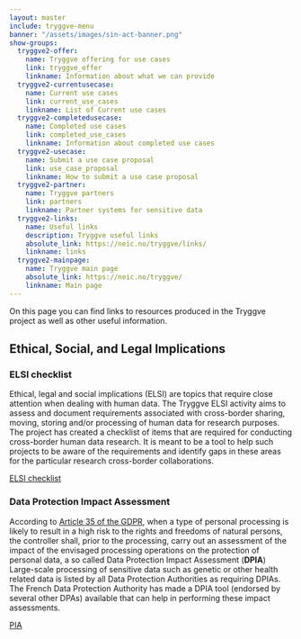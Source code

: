 ```yaml
---
layout: master
include: tryggve-menu
banner: "/assets/images/sin-act-banner.png"
show-groups:
  tryggve2-offer:
    name: Tryggve offering for use cases
    link: tryggve_offer
    linkname: Information about what we can provide
  tryggve2-currentusecase:
    name: Current use cases
    link: current_use_cases
    linkname: List of Current use cases
  tryggve2-completedusecase:
    name: Completed use cases
    link: completed_use_cases
    linkname: Information about completed use cases
  tryggve2-usecase:
    name: Submit a use case proposal
    link: use_case_proposal
    linkname: How to submit a use case proposal
  tryggve2-partner:
    name: Tryggve partners
    link: partners
    linkname: Partner systems for sensitive data
  tryggve2-links:
    name: Useful links
    description: Tryggve useful links
    absolute_link: https://neic.no/tryggve/links/
    linkname: links
  tryggve2-mainpage:
    name: Tryggve main page
    absolute_link: https://neic.no/tryggve/
    linkname: Main page
---
```


On this page you can find links to resources produced in the Tryggve project as well as other useful information.

## Ethical, Social, and Legal Implications

### ELSI checklist

Ethical, legal and social implications (ELSI) are topics that require close attention when dealing with human data. The Tryggve ELSI activity aims to assess and document requirements associated with cross-border sharing, moving, storing and/or processing of human data for research purposes. 
The project has created a checklist of items that are required for conducting cross-border human data research. It is meant to be a tool to help such projects to be aware of the requirements and identify gaps in these areas for the particular research cross-border collaborations.

[ELSI checklist](https://neic.no/tryggve/files/Tryggve_ELSI_checklist_v1.0_2019-12-17.docx)

### Data Protection Impact Assessment

According to [Article 35 of the GDPR](https://gdpr-info.eu/art-35-gdpr/), when a type of personal processing is likely to result in a high risk to the rights and freedoms of natural persons, the controller shall, prior to the processing, carry out an assessment of the impact of the envisaged processing operations on the protection of personal data, a so called Data Protection Impact Assessment (**DPIA**)
Large-scale processing of sensitive data such as genetic or other health related data is listed by all Data Protection Authorities as requiring DPIAs.
The French Data Protection Authority has made a DPIA tool (endorsed by several other DPAs) available that can help in performing these impact assessments. 

[PIA](https://www.cnil.fr/en/open-source-pia-software-helps-carry-out-data-protection-impact-assesment)
